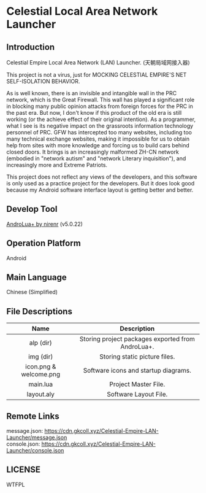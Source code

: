 # Celestial Local Area Network Launcher

## Introduction

Celestial Empire Local Area Network (LAN) Launcher. (天朝局域网接入器)

This project is not a virus, just for MOCKING CELESTIAL EMPIRE'S NET SELF-ISOLATION BEHAVIOR.

As is well known, there is an invisible and intangible wall in the PRC network, which is the Great Firewall. This wall has played a significant role in blocking many public opinion attacks from foreign forces for the PRC in the past era. But now, I don't know if this product of the old era is still working (or the achieve effect of their original intention). As a programmer, what I see is its negative impact on the grassroots information technology personnel of PRC. GFW has intercepted too many websites, including too many technical exchange websites, making it impossible for us to obtain help from sites with more knowledge and forcing us to build cars behind closed doors. It brings is an increasingly malformed ZH-CN network (embodied in "network autism" and "network Literary inquisition"), and increasingly more and Extreme Patriots.

This project does not reflect any views of the developers, and this software is only used as a practice project for the developers. But it does look good because my Android software interface layout is getting better and better.

## Develop Tool

[AndroLua+ by nirenr](https://github.com/nirenr/AndroLua_pro) (v5.0.22)

## Operation Platform

Android

## Main Language

Chinese (Simplified)

## File Descriptions

|          Name          |                         Description                          |
| :--------------------: | :----------------------------------------------------------: |
|       alp (dir)        |      Storing project packages exported from AndroLua+.       |
|       img (dir)        |                Storing static picture files.                 |
| icon.png & welcome.png |             Software icons and startup diagrams.             |
|        main.lua        |                     Project Master File.                     |
|       layout.aly       |                    Software Layout File.                     |

## Remote Links

message.json: https://cdn.gkcoll.xyz/Celestial-Empire-LAN-Launcher/message.json  
console.json: https://cdn.gkcoll.xyz/Celestial-Empire-LAN-Launcher/console.json

## LICENSE

WTFPL
